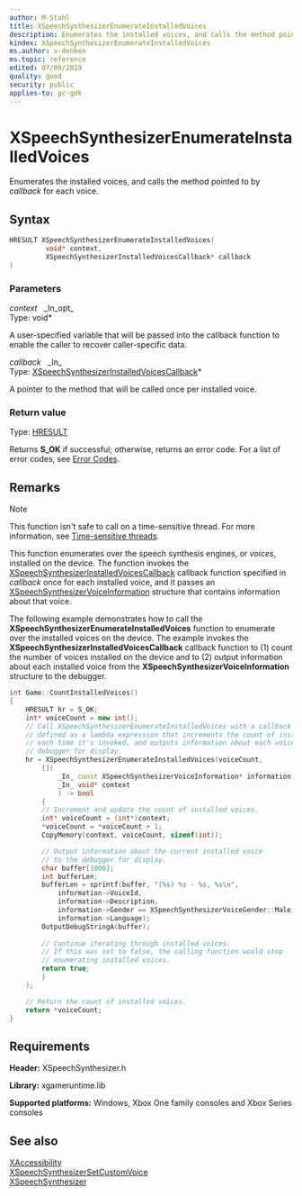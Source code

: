 ```yaml
---
author: M-Stahl
title: XSpeechSynthesizerEnumerateInstalledVoices
description: Enumerates the installed voices, and calls the method pointed to by *callback* for each voice.
kindex: XSpeechSynthesizerEnumerateInstalledVoices
ms.author: v-denken
ms.topic: reference
edited: 07/09/2019
quality: good
security: public
applies-to: pc-gdk
---
```


# XSpeechSynthesizerEnumerateInstalledVoices  

Enumerates the installed voices, and calls the method pointed to by *callback* for each voice.  

## Syntax  
  
```cpp
HRESULT XSpeechSynthesizerEnumerateInstalledVoices(  
         void* context,  
         XSpeechSynthesizerInstalledVoicesCallback* callback  
)  
```  
  
### Parameters  
  
*context* &nbsp;&nbsp;\_In\_opt\_  
Type: void*  

  
A user-specified variable that will be passed into the callback function to enable the caller to recover caller-specific data.  


*callback* &nbsp;&nbsp;\_In\_  
Type: [XSpeechSynthesizerInstalledVoicesCallback](xspeechsynthesizerinstalledvoicescallback.md)*  
  
A pointer to the method that will be called once per installed voice.  
  
### Return value
Type: [HRESULT](/openspecs/windows_protocols/ms-erref/0642cb2f-2075-4469-918c-4441e69c548a)  
  
Returns **S_OK** if successful; otherwise, returns an error code. For a list of error codes, see [Error Codes](../../../errorcodes.md).  
  
## Remarks  
  > [!NOTE]
> This function isn't safe to call on a time-sensitive thread. For more information, see [Time-sensitive threads](../../../../system/overviews/time-sensitive-threads.md).  
  
This function enumerates over the speech synthesis engines, or *voices*, installed on the device. The function invokes the [XSpeechSynthesizerInstalledVoicesCallback](xspeechsynthesizerinstalledvoicescallback.md) callback function specified in *callback* once for each installed voice, and it passes an [XSpeechSynthesizerVoiceInformation](../structs/xspeechsynthesizervoiceinformation.md) structure that contains information about that voice.  
  
The following example demonstrates how to call the **XSpeechSynthesizerEnumerateInstalledVoices** function to enumerate over the installed voices on the device. The example invokes the **XSpeechSynthesizerInstalledVoicesCallback** callback function to (1) count the number of voices installed on the device and to (2) output information about each installed voice from the **XSpeechSynthesizerVoiceInformation** structure to the debugger.  
  
```cpp
int Game::CountInstalledVoices()
{
    HRESULT hr = S_OK;
    int* voiceCount = new int();
    // Call XSpeechSynthesizerEnumerateInstalledVoices with a callback function
    // defined as a lambda expression that increments the count of installed voices 
    // each time it's invoked, and outputs information about each voice to the 
    // debugger for display.
    hr = XSpeechSynthesizerEnumerateInstalledVoices(voiceCount,
        [](
            _In_ const XSpeechSynthesizerVoiceInformation* information,
            _In_ void* context
            ) -> bool 
        {
        // Increment and update the count of installed voices.
        int* voiceCount = (int*)context;
        *voiceCount = *voiceCount + 1;
        CopyMemory(context, voiceCount, sizeof(int));

        // Output information about the current installed voice
        // to the debugger for display.
        char buffer[1000];
        int bufferLen;
        bufferLen = sprintf(buffer, "(%s) %s - %s, %s\n",
            information->VoiceId,
            information->Description,
            information->Gender == XSpeechSynthesizerVoiceGender::Male ? "Male" : "Female",
            information->Language);
        OutputDebugStringA(buffer);
      
        // Continue iterating through installed voices.
        // If this was set to false, the calling function would stop
        // enumerating installed voices.
        return true;
        }
    );

    // Return the count of installed voices.
    return *voiceCount;
}
```

  
## Requirements  
  
**Header:** XSpeechSynthesizer.h
  
**Library:** xgameruntime.lib  
  
**Supported platforms:** Windows, Xbox One family consoles and Xbox Series consoles  
  
## See also  
[XAccessibility](../../xaccessibility/xaccessibility_members.md)  
[XSpeechSynthesizerSetCustomVoice](xspeechsynthesizersetcustomvoice.md)  
[XSpeechSynthesizer](../xspeechsynthesizer_members.md)    
  